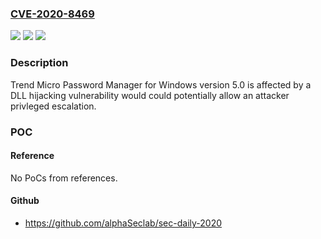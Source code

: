 ### [CVE-2020-8469](https://cve.mitre.org/cgi-bin/cvename.cgi?name=CVE-2020-8469)
![](https://img.shields.io/static/v1?label=Product&message=Trend%20Micro%20Password%20Manager%20for%20Windows&color=blue)
![](https://img.shields.io/static/v1?label=Version&message=n%2Fa&color=blue)
![](https://img.shields.io/static/v1?label=Vulnerability&message=DLL%20Hijacking&color=brighgreen)

### Description

Trend Micro Password Manager for Windows version 5.0 is affected by a DLL hijacking vulnerability would could potentially allow an attacker privleged escalation.

### POC

#### Reference
No PoCs from references.

#### Github
- https://github.com/alphaSeclab/sec-daily-2020

